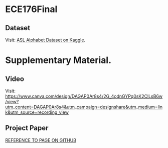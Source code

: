 # ECE176Final

## Dataset
Visit: [ASL Alphabet Dataset on Kaggle](https://www.kaggle.com/datasets/grassknoted/asl-alphabet).

# Supplementary Material.
## Video
Visit: https://www.canva.com/design/DAGAP0Ar8s4/2G_4odnGYPq0sK2ClLsB6w/view?utm_content=DAGAP0Ar8s4&utm_campaign=designshare&utm_medium=link&utm_source=recording_view

## Project Paper
[REFERENCE TO PAGE ON GITHUB](https://github.com/sebastian110203/ECE176Final/blob/main/ECE_176_Final_Project%20(1).pdf)
